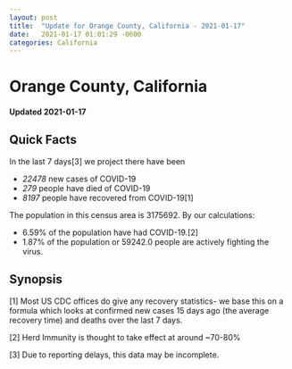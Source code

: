 ```yaml
---
layout: post
title:  "Update for Orange County, California - 2021-01-17"
date:   2021-01-17 01:01:29 -0600
categories: California
---
```


# Orange County, California
#### Updated 2021-01-17

## Quick Facts

In the last 7 days[3] we project there have been
- *22478* new cases of COVID-19
- *279* people have died of COVID-19
- *8197* people have recovered from COVID-19[1]

The population in this census area is 3175692. By our calculations:
- 6.59% of the population have had COVID-19.[2]
- 1.87% of the population or 59242.0 people are actively fighting the virus.

## Synopsis




[1] Most US CDC offices do give any recovery statistics- we base this on a formula which looks at confirmed new cases
15 days ago (the average recovery time) and deaths over the last 7 days.

[2] Herd Immunity is thought to take effect at around ~70-80%

[3] Due to reporting delays, this data may be incomplete.
 
    